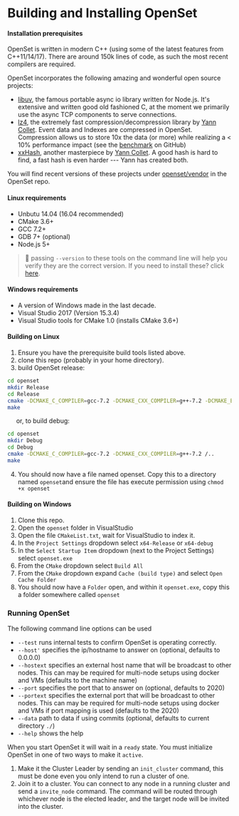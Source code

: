 # Building and Installing OpenSet

#### Installation prerequisites

OpenSet is written in modern C++ (using some of the latest features from C++11/14/17). There are around 150k lines of code, as such the most recent compilers are required.

OpenSet incorporates the following amazing and wonderful open source projects:

- [libuv](https://github.com/libuv/libuv), the famous portable async io library written for Node.js. It's extensive and written good old fashioned C, at the moment we primarily use the async TCP components to serve connections.
- [lz4](https://github.com/lz4/lz4), the extremely fast compression/decompression library by [Yann Collet](https://www.linkedin.com/in/yann-collet-5ba1904). Event data and Indexes are compressed in OpenSet. Compression allows us to store 10x the data (or more) while realizing a < 10% performance impact (see the [benchmark](https://github.com/lz4/lz4#benchmarks) on GitHub)
- [xxHash](https://github.com/Cyan4973/xxHash), another masterpiece by  [Yann Collet](https://www.linkedin.com/in/yann-collet-5ba1904). A good hash is hard to find, a fast hash is even harder --- Yann has created both.

You will find recent versions of these projects under [openset/vendor](https://github.com/perple-io/openset/tree/master/vendor) in the OpenSet repo.

#### Linux requirements

- Unbutu 14.04 (16.04 recommended)
- CMake 3.6+
- GCC 7.2+
- GDB 7+ (optional)
- Node.js 5+

> :pushpin: passing `--version` to these tools on the command line will help you verify they are the correct version.  If you need to install these? click [here](https://github.com/perple-io/openset/blob/master/docs/build_install/build_tools.md).

#### Windows requirements

- A version of Windows made in the last decade.
- Visual Studio 2017 (Version 15.3.4)
- Visual Studio tools for CMake 1.0 (installs CMake 3.6+)

#### Building on Linux

1. Ensure you have the prerequisite build tools listed above.
2. clone this repo (probably in your home directory).
3. build OpenSet release:
```bash
cd openset
mkdir Release
cd Release
cmake -DCMAKE_C_COMPILER=gcc-7.2 -DCMAKE_CXX_COMPILER=g++-7.2 -DCMAKE_BUILD_TYPE=Release ../
make
```
&nbsp;&nbsp;&nbsp;&nbsp; or, to build debug:
```bash
cd openset
mkdir Debug
cd Debug
cmake -DCMAKE_C_COMPILER=gcc-7.2 -DCMAKE_CXX_COMPILER=g++-7.2 /..
make
```
4. You should now have a file named openset. Copy this to a directory named `openset`and ensure the file has execute permission using `chmod +x openset`

#### Building on Windows

1. Clone this repo.
2. Open the `openset` folder in VisualStudio
3. Open the file `CMakeList.txt`, wait for VisualStudio to index it.
4. In the `Project Settings` dropdown select `x64-Release` or `x64-debug`
5. In the `Select Startup Item` dropdown (next to the Project Settings)  select `openset.exe`
6. From the `CMake` dropdown select `Build All`
7. From the `CMake` dropdown expand `Cache (build type)` and select `Open Cache Folder`
8. You should now have a `Folder` open, and within it `openset.exe`, copy this a folder somewhere called `openset` 

### Running OpenSet

The following command line options can be used

- `--test` runs internal tests to confirm OpenSet is operating correctly.
- `--host'` specifies the ip/hostname to answer on (optional, defaults to 0.0.0.0)
- `--hostext` specifies an external host name that will be broadcast to other nodes. This can may be required for multi-node setups using docker and VMs (defaults to the machine name)
- `--port` specifies the port that to answer on (optional, defaults to 2020)
- `--portext` specifies the external port that will be broadcast to other nodes. This can may be required for multi-node setups using docker and VMs if port mapping is used (defaults to the 2020)
- `--data` path to data if using commits (optional, defaults to current directory `./`)
- `--help` shows the help

When you start OpenSet it will wait in a `ready` state. You must initialize OpenSet in one of two ways to make it `active`.

1. Make it the Cluster Leader by sending an `init_cluster` command, this must be done even you only intend to run a cluster of one.
2. Join it to a cluster. You can connect to any node in a running cluster and send a `invite_node` command. The command will be routed through whichever node is the elected leader, and the target node will be invited into the cluster.
